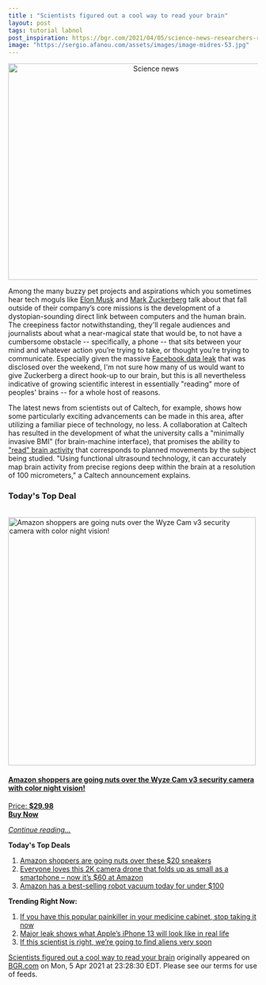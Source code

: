 ```yaml
---
title : "Scientists figured out a cool way to read your brain"
layout: post
tags: tutorial labnol
post_inspiration: https://bgr.com/2021/04/05/science-news-researchers-read-human-brain-ultrasound/
image: "https://sergio.afanou.com/assets/images/image-midres-53.jpg"
---
```


<center><a href="https://bgr.com/2021/04/05/science-news-researchers-read-human-brain-ultrasound/" class="bgr-rss-featured-image bgr-rss-test-class"><img loading="lazy" width="581" height="436" src="https://bgr.com/wp-content/uploads/2021/04/adobestock_250313661.jpg?quality=70&amp;strip=all&amp;w=581" class="attachment-feed_normal size-feed_normal wp-post-image" alt="Science news" loading="lazy" srcset="https://bgr.com/wp-content/uploads/2021/04/adobestock_250313661.jpg 1200w, https://bgr.com/wp-content/uploads/2021/04/adobestock_250313661.jpg?resize=150,113 150w, https://bgr.com/wp-content/uploads/2021/04/adobestock_250313661.jpg?resize=300,225 300w, https://bgr.com/wp-content/uploads/2021/04/adobestock_250313661.jpg?resize=768,576 768w, https://bgr.com/wp-content/uploads/2021/04/adobestock_250313661.jpg?resize=1024,768 1024w, https://bgr.com/wp-content/uploads/2021/04/adobestock_250313661.jpg?resize=581,436 581w, https://bgr.com/wp-content/uploads/2021/04/adobestock_250313661.jpg?resize=664,498 664w, https://bgr.com/wp-content/uploads/2021/04/adobestock_250313661.jpg?resize=782,587 782w, https://bgr.com/wp-content/uploads/2021/04/adobestock_250313661.jpg?resize=827,620 827w, https://bgr.com/wp-content/uploads/2021/04/adobestock_250313661.jpg?resize=120,90 120w, https://bgr.com/wp-content/uploads/2021/04/adobestock_250313661.jpg?resize=800,600 800w" sizes="(max-width: 581px) 100vw, 581px" title="Science news" /></a></center><p>Among the many buzzy pet projects and aspirations which you sometimes hear tech moguls like <a href="https://www.cnet.com/news/elon-musk-shows-neuralink-brain-implant-working-in-a-pig/">Elon Musk</a> and <a href="https://www.vox.com/2019/8/30/20835137/facebook-zuckerberg-elon-musk-brain-mind-reading-neuroethics">Mark Zuckerberg</a> talk about that fall outside of their company&rsquo;s core missions is the development of a dystopian-sounding direct link between computers and the human brain. The creepiness factor notwithstanding, they'll regale audiences and journalists about what a near-magical state that would be, to not have a cumbersome obstacle -- specifically, a phone -- that sits between your mind and whatever action you&rsquo;re trying to take, or thought you&rsquo;re trying to communicate. Especially given the massive <a href="https://bgr.com/2021/04/03/facebook-data-leak-533-million-user-records-leaked-online/">Facebook data leak</a> that was disclosed over the weekend, I'm not sure how many of us would want to give Zuckerberg a direct hook-up to our brain, but this is all nevertheless indicative of growing scientific interest in essentially "reading" more of peoples' brains -- for a whole host of reasons.</p>
<p>The latest news from scientists out of Caltech, for example, shows how some particularly exciting advancements can be made in this area, after utilizing a familiar piece of technology, no less. A collaboration at Caltech has resulted in the development of what the university calls a "minimally invasive BMI" (for brain-machine interface), that promises the ability to <a href="https://scitechdaily.com/reading-minds-with-ultrasound-caltechs-new-brain-machine-interface/">"read" brain activity</a> that corresponds to planned movements by the subject being studied. "Using functional ultrasound technology, it can accurately map brain activity from precise regions deep within the brain at a resolution of 100 micrometers," a Caltech announcement explains.</p>
<h3>Today's Top Deal</h3>
<p><a href="https://www.amazon.com/dp/B08N66W9WG?tag=b0c55topdeals-20"><br><img height="500px" width="500px" src="https://m.media-amazon.com/images/I/51Zhst0pADL.jpg" alt="Amazon shoppers are going nuts over the Wyze Cam v3 security camera with color night vision!"><br></a></p>
<h4><a href="https://www.amazon.com/dp/B08N66W9WG?tag=b0c55rss-20">Amazon shoppers are going nuts over the Wyze Cam v3 security camera with color night vision!</a></h4>
<p><a href="https://www.amazon.com/dp/B08N66W9WG?tag=b0c55rss-20">Price: <strong>$29.98</strong></a><br><strong><a href="https://www.amazon.com/dp/B08N66W9WG?tag=b0c55rss-20">Buy Now</a></strong></p>
<p><a href="https://bgr.com/2021/04/05/science-news-researchers-read-human-brain-ultrasound/" class="more-link"><em>Continue reading...</em></a></p>

<p><strong>Today's Top Deals</strong></p>
<ol>
<li><a href="https://bgr.com/2021/04/05/amazon-shoppers-are-going-nuts-over-these-20-sneakers/?utm_source=rss&#038;utm_campaign=topdeals">Amazon shoppers are going nuts over these $20 sneakers</a></li>
<li><a href="https://bgr.com/2021/04/05/drone-with-camera-amazon-best-deal-april-2021-potensic-elfin/?utm_source=rss&#038;utm_campaign=topdeals">Everyone loves this 2K camera drone that folds up as small as a smartphone &#8211; now it&#8217;s $60 at Amazon</a></li>
<li><a href="https://bgr.com/2021/04/05/best-robot-vacuum-deals-on-amazon-april-2021/?utm_source=rss&#038;utm_campaign=topdeals">Amazon has a best-selling robot vacuum today for under $100</a></li>
</ol>

<p><strong>Trending Right Now:</strong></p>
<ol>
<li><a href="https://bgr.com/2021/04/05/drug-recall-acetaminophen-tablets/">If you have this popular painkiller in your medicine cabinet, stop taking it now</a></li>
<li><a href="https://bgr.com/2021/04/05/iphone-13-pro-release-notch-smaller-design-mockup/">Major leak shows what Apple&#8217;s iPhone 13 will look like in real life</a></li>
<li><a href="https://bgr.com/2021/04/05/alien-life-discovery-james-webb/">If this scientist is right, we’re going to find aliens very soon</a></li>
</ol>
<p><a href="https://bgr.com/2021/04/05/science-news-researchers-read-human-brain-ultrasound/">Scientists figured out a cool way to read your brain</a> originally appeared on <a href="http://bgr.com">BGR.com</a> on Mon, 5 Apr 2021 at 23:28:30 EDT. Please see our terms for use of feeds.</p>